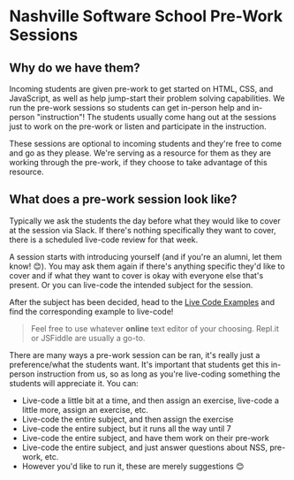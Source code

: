 # Nashville Software School Pre-Work Sessions

## Why do we have them?
Incoming students are given pre-work to get started on HTML, CSS, and JavaScript, as well as help jump-start their problem solving capabilities.
We run the pre-work sessions so students can get in-person help and in-person "instruction"! The students usually come hang out at the sessions just to work on the pre-work or listen and participate in the instruction.

These sessions are optional to incoming students and they're free to come and go as they please. We're serving as a resource for them as they are working through the pre-work, if they choose to take advantage of this resource.

## What does a pre-work session look like?

Typically we ask the students the day before what they would like to cover at the session via Slack. If there's nothing specifically they want to cover, there is a scheduled live-code review for that week.

A session starts with introducing yourself (and if you're an alumni, let them know! 😊). You may ask them again if there's anything specific they'd like to cover and if what they want to cover is okay with everyone else that's present. Or you can live-code the intended subject for the session.

After the subject has been decided, head to the [Live Code Examples](./live-code-examples) and find the corresponding example to live-code!

> Feel free to use whatever **online** text editor of your choosing. Repl.it or JSFiddle are usually a go-to.

There are many ways a pre-work session can be ran, it's really just a preference/what the students want. It's important that students get this in-person instruction from us, so as long as you're live-coding something the students will appreciate it. You can:

- Live-code a little bit at a time, and then assign an exercise, live-code a little more, assign an exercise, etc.
- Live-code the entire subject, and then assign the exercise
- Live-code the entire subject, but it runs all the way until 7
- Live-code the entire subject, and have them work on their pre-work
- Live-code the entire subject, and just answer questions about NSS, pre-work, etc.
- However you'd like to run it, these are merely suggestions 😊